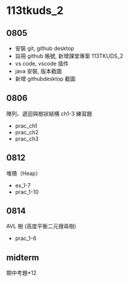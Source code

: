 # 113tkuds_2

## 0805
- 安裝 git, github desktop
- 註冊  github 帳號, 新增課堂專案 113TKUDS_2
- vs code, vscode 插件
- java 安裝, 版本截圖
- 新增 githubdesktop 截圖

## 0806
陣列、遞迴與樹狀結構 ch1-3 練習題
- prac_ch1
- prac_ch2
- prac_ch3

## 0812
堆積（Heap）
- ex_1-7
- prac_1-10

## 0814 
AVL 樹 (高度平衡二元搜尋樹)
* prac_1-6

## midterm
期中考題*12